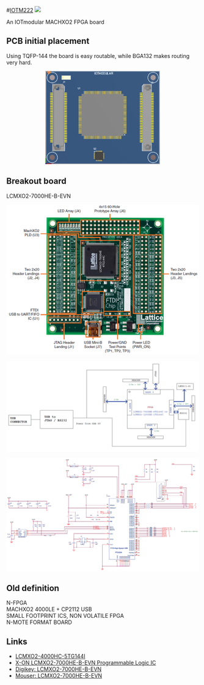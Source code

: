 #[IOTM222](https://github.com/nikoschalikias/IOTM222) [![](https://img.shields.io/badge/iotmodular-IOTM222-802000.svg)](https://github.com/iotmodular/IOTM222)


An IOTmodular MACHXO2 FPGA board 

## PCB initial placement
Using 	TQFP-144 the board is easy routable, while BGA132 makes routing very hard.

<p align="center">
<img
src="img/01.PNG"
width = 300
/>
</p> 

## Breakout board
LCMXO2-7000HE-B-EVN
<p align="center">
<img
src="img/02.PNG"
width = 900
/>
</p> 

<p align="center">
<img
src="img/03.PNG"
width = 900
/>
</p> 

<p align="center">
<img
src="img/04.PNG"
width = 900
/>
</p> 


## Old definition
N-FPGA  
MACHXO2 4000LE + CP2112 USB  
SMALL FOOTPRINT ICS, NON VOLATILE FPGA  
N-MOTE FORMAT BOARD  


## Links
*  [LCMXO2-4000HC-5TG144I](https://www.mouser.ie/ProductDetail/Lattice/LCMXO2-4000HC-5TG144I?qs=T%2FOtf55vL7fdExHgYLOKvw%3D%3D)
*  [X-ON LCMXO2-7000HE-B-EVN Programmable Logic IC](https://www.amazon.co.uk/X-LCMXO2-7000HE-B-EVN-Programmable-Logic-Development/dp/B0131VG5YE/ref=sr_1_1?dchild=1&keywords=lcmxo2&qid=1617793108&sr=8-1)
*  [Digikey: LCMXO2-7000HE-B-EVN](https://www.digikey.ie/product-detail/en/lattice-semiconductor-corporation/LCMXO2-7000HE-B-EVN/220-2625-ND/3906092)
*  [Mouser: LCMXO2-7000HE-B-EVN](https://www.mouser.ie/ProductDetail/Lattice/LCMXO2-7000HE-B-EVN?qs=DBbQ3l7BldNJuSVNFnSpPw==)
